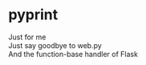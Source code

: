 pyprint
=======

Just for me   
Just say goodbye to web.py    
And the function-base handler of Flask